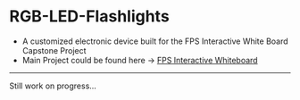# RGB-LED-Flashlights
* A customized electronic device built for the FPS Interactive White Board Capstone Project
* Main Project could be found here -> [FPS Interactive Whiteboard](https://github.com/angeloparayno/FPS-Interactive-Whiteboard)
---
Still work on progress...
